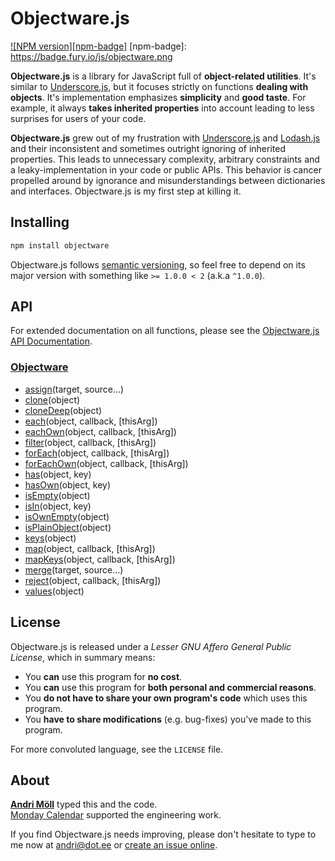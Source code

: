 Objectware.js
=============
[![NPM version][npm-badge]](http://badge.fury.io/js/objectware)
[npm-badge]: https://badge.fury.io/js/objectware.png

**Objectware.js** is a library for JavaScript full of **object-related
utilities**.  It's similar to [Underscore.js][underscore], but it focuses
strictly on functions **dealing with objects**.  It's implementation emphasizes
**simplicity** and **good taste**. For example, it always **takes inherited
properties** into account leading to less surprises for users of your code.

**Objectware.js** grew out of my frustration with [Underscore.js][underscore]
and [Lodash.js][lodash] and their inconsistent and sometimes outright ignoring
of inherited properties. This leads to unnecessary complexity, arbitrary
constraints and a leaky-implementation in your code or public APIs. This
behavior is cancer propelled around by ignorance and misunderstandings between
dictionaries and interfaces. Objectware.js is my first step at killing it.

[underscore]: https://underscorejs.org
[lodash]: https://lodash.com


Installing
----------
```sh
npm install objectware
```

Objectware.js follows [semantic versioning](http://semver.org/), so feel free to
depend on its major version with something like `>= 1.0.0 < 2` (a.k.a `^1.0.0`).


API
---
For extended documentation on all functions, please see the
[Objectware.js API Documentation][api].

[api]: https://github.com/moll/js-objectware/blob/master/doc/API.md

### [Objectware](https://github.com/moll/js-objectware/blob/master/doc/API.md#Objectware)
- [assign](https://github.com/moll/js-objectware/blob/master/doc/API.md#Objectware.assign)(target, source...)
- [clone](https://github.com/moll/js-objectware/blob/master/doc/API.md#Objectware.clone)(object)
- [cloneDeep](https://github.com/moll/js-objectware/blob/master/doc/API.md#Objectware.cloneDeep)(object)
- [each](https://github.com/moll/js-objectware/blob/master/doc/API.md#Objectware.each)(object, callback, [thisArg])
- [eachOwn](https://github.com/moll/js-objectware/blob/master/doc/API.md#Objectware.eachOwn)(object, callback, [thisArg])
- [filter](https://github.com/moll/js-objectware/blob/master/doc/API.md#Objectware.filter)(object, callback, [thisArg])
- [forEach](https://github.com/moll/js-objectware/blob/master/doc/API.md#Objectware.forEach)(object, callback, [thisArg])
- [forEachOwn](https://github.com/moll/js-objectware/blob/master/doc/API.md#Objectware.forEachOwn)(object, callback, [thisArg])
- [has](https://github.com/moll/js-objectware/blob/master/doc/API.md#Objectware.has)(object, key)
- [hasOwn](https://github.com/moll/js-objectware/blob/master/doc/API.md#Objectware.hasOwn)(object, key)
- [isEmpty](https://github.com/moll/js-objectware/blob/master/doc/API.md#Objectware.isEmpty)(object)
- [isIn](https://github.com/moll/js-objectware/blob/master/doc/API.md#Objectware.isIn)(object, key)
- [isOwnEmpty](https://github.com/moll/js-objectware/blob/master/doc/API.md#Objectware.isOwnEmpty)(object)
- [isPlainObject](https://github.com/moll/js-objectware/blob/master/doc/API.md#Objectware.isPlainObject)(object)
- [keys](https://github.com/moll/js-objectware/blob/master/doc/API.md#Objectware.keys)(object)
- [map](https://github.com/moll/js-objectware/blob/master/doc/API.md#Objectware.map)(object, callback, [thisArg])
- [mapKeys](https://github.com/moll/js-objectware/blob/master/doc/API.md#Objectware.mapKeys)(object, callback, [thisArg])
- [merge](https://github.com/moll/js-objectware/blob/master/doc/API.md#Objectware.merge)(target, source...)
- [reject](https://github.com/moll/js-objectware/blob/master/doc/API.md#Objectware.reject)(object, callback, [thisArg])
- [values](https://github.com/moll/js-objectware/blob/master/doc/API.md#Objectware.values)(object)


License
-------
Objectware.js is released under a *Lesser GNU Affero General Public License*,
which in summary means:

- You **can** use this program for **no cost**.
- You **can** use this program for **both personal and commercial reasons**.
- You **do not have to share your own program's code** which uses this program.
- You **have to share modifications** (e.g. bug-fixes) you've made to this
  program.

For more convoluted language, see the `LICENSE` file.


About
-----
**[Andri Möll][moll]** typed this and the code.  
[Monday Calendar][monday] supported the engineering work.

If you find Objectware.js needs improving, please don't hesitate to type to me
now at [andri@dot.ee][email] or [create an issue online][issues].

[email]: mailto:andri@dot.ee
[issues]: https://github.com/moll/js-objectware/issues
[moll]: http://themoll.com
[monday]: https://mondayapp.com
